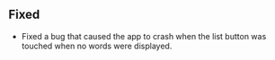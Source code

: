 ## Fixed
- Fixed a bug that caused the app to crash when the list button was touched when no words were displayed.
